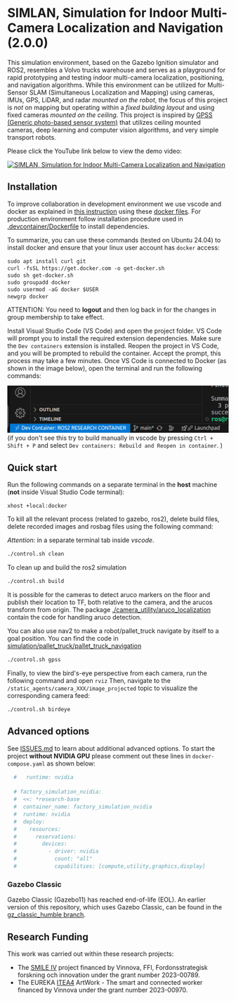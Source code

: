# SIMLAN, Simulation for Indoor Multi-Camera Localization and Navigation (2.0.0)

This simulation environment, based on the Gazebo Ignition simulator and ROS2, resembles a Volvo trucks warehouse and serves as a playground for rapid prototyping and testing indoor multi-camera localization, positioning, and navigation algorithms. While this environment can be utilized for Multi-Sensor SLAM (Simultaneous Localization and Mapping) using cameras, IMUs, GPS, LiDAR, and radar *mounted on the robot*, the focus of this project is *not* on mapping but operating within a *fixed building layout* and using fixed cameras *mounted on the ceiling*. This project is inspired by [GPSS (Generic photo-based sensor system)](https://www.youtube.com/watch?v=DA7lKiCdkCc) that utilizes ceiling mounted cameras, deep learning and computer vision algorithms, and very simple transport robots.

Please click the YouTube link below to view the demo video:

[![SIMLAN, Simulation for Indoor Multi-Camera Localization and Navigation](https://img.youtube.com/vi/mhA51PPdABc/0.jpg)](https://www.youtube.com/watch?v=mhA51PPdABc)

## Installation

To improve collaboration in development environment we use vscode and docker as explained in [this instruction](https://www.allisonthackston.com/articles/docker-development.html) using these [docker files](https://github.com/athackst/dockerfiles). For production environment follow installation procedure used in [.devcontainer/Dockerfile](.devcontainer/Dockerfile) to install dependencies.

To summarize, you can use these commands (tested on Ubuntu 24.04) to install docker and ensure that your linux user account has `docker` access:

```
sudo apt install curl git
curl -fsSL https://get.docker.com -o get-docker.sh
sudo sh get-docker.sh
sudo groupadd docker
sudo usermod -aG docker $USER
newgrp docker
```

ATTENTION: You need to **logout** and then log back in for the changes in group membership to take effect.

Install Visual Studio Code (VS Code) and open the project folder. VS Code will prompt you to install the required extension dependencies.
Make sure the `Dev containers` extension is installed. Reopen the project in VS Code, and you will be prompted to rebuild the container. Accept the prompt, this process may take a few minutes.
Once VS Code is connected to Docker (as shown in the image below), open the terminal and run the following commands:

![dev container in vscode](resources/vscode.png)
(if you don't see this try to build manually in vscode by pressing `Ctrl + Shift + P` and select `Dev containers: Rebuild and Reopen in container`.
)

## Quick start

Run the following commands on a separate terminal in the **host** machine (**not** inside Visual Studio Code terminal):

```
xhost +local:docker
```

To kill all the relevant process (related to gazebo, ros2), delete build files, delete recorded images and rosbag files using the following command:

*Attention*: in a separate terminal tab inside _vscode_.

```bash
./control.sh clean
```

To clean up and build the ros2 simulation

```bash
./control.sh build
```

It is possible for the cameras to detect aruco markers on the floor and publish their location to TF, both relative to the camera, and the arucos transform from origin. The package [./camera_utility/aruco_localization](./camera_utility/aruco_localization) contain the code for handling aruco detection.

You can also use nav2 to make a robot/pallet_truck navigate by itself to a goal position. You can find the code in [simulation/pallet_truck/pallet_truck_navigation](simulation/pallet_truck/pallet_truck_navigation)

```bash
./control.sh gpss
```

Finally, to view the bird's-eye perspective from each camera, run the following command and open `rviz` Then, navigate to the `/static_agents/camera_XXX/image_projected` topic to visualize the corresponding camera feed:

```bash
./control.sh birdeye
```

## Advanced options

See [ISSUES.md](ISSUES.md) to learn about additional advanced options. To start the project **without NVIDIA GPU** please comment out these lines in `docker-compose.yaml` as shown below:

```bash
  #   runtime: nvidia

  # factory_simulation_nvidia:
  #  <<: *research-base
  #  container_name: factory_simulation_nvidia
  #  runtime: nvidia
  #  deploy:
  #    resources:
  #      reservations:
  #        devices:
  #          - driver: nvidia
  #            count: "all"
  #            capabilities: [compute,utility,graphics,display]
```

### Gazebo Classic

Gazebo Classic (Gazebo11) has reached end-of-life (EOL). An earlier version of this repository, which uses Gazebo Classic, can be found in the [gz_classic_humble branch](https://github.com/infotiv-research/SIMLAN/tree/gz_classic_humble).

## Research Funding

This work was carried out within these research projects:

- The [SMILE IV](https://www.vinnova.se/p/smile-iv/) project financed by Vinnova, FFI, Fordonsstrategisk forskning och innovation under the grant number 2023-00789.
- The EUREKA [ITEA4](https://www.vinnova.se/p/artwork---the-smart-and-connected-worker/) ArtWork - The smart and connected worker financed by Vinnova under the grant number 2023-00970.
